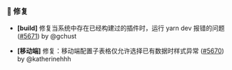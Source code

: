 ### 🐛 修复

- **[build]** 修复当系统中存在已经构建过的插件时，运行 yarn dev 报错的问题 ([#5671](https://github.com/nocobase/nocobase/pull/5671)) by @gchust

- **[移动端]** 修复：移动端配置子表格仅允许选择已有数据时样式异常 ([#5670](https://github.com/nocobase/nocobase/pull/5670)) by @katherinehhh

